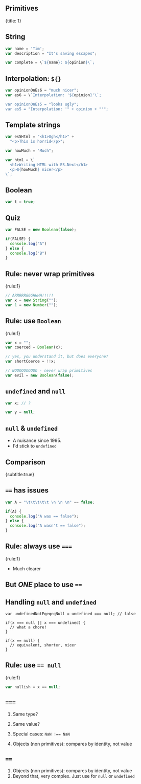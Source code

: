 ## Primitives
{title: 1}

## String
```javascript
var name = 'Tim';
var description = "It's saving escapes";

var complete = \`${name}: ${opinion}\`;
```


## Interpolation: `${}`

```javascript
var opinionOnEs6 = "much nicer";
var es6 = \`Interpolation: '${opinion}'\`;

var opinionOnEs5 = "looks ugly";
var es5 = "Interpolation: '" + opinion + "'";
```

## Template strings

```javascript
var es5Html = "<h1>Ugh</h1>" +
  "<p>This is horrid</p>";

var howMuch = "Much";

var html = \`
  <h1>Writing HTML with ES.Next</h1>
  <p>${howMuch} nicer</p>
\`;
```

## Boolean

```javascript
var t = true;
```


## Quiz

```javascript
var FALSE = new Boolean(false);

if(FALSE) {
  console.log("A")
} else {
  console.log("B")
}
```

## Rule: never wrap primitives
{rule:1}

```javascript
// ARRRRRGGGHHHH!!!!!
var x = new String("");
var 1 = new Number("");
```

## Rule: use `Boolean`
{rule:1}

```javascript
var x = "";
var coerced = Boolean(x);

// yes, you understand it, but does everyone?
var shortCoerce = !!x;

// NOOOOOOOOOO - never wrap primitives
var evil = new Boolean(false);
```

## `undefined` and `null`

```javascript
var x; // ?

var y = null;
```

## `null` & `undefined`

- A nuisance since 1995.
- I'd stick to `undefined`

## Comparison
{subtitle:true}

## `==` has issues

```javascript
var A = "\t\t\t\t\t \n \n \n" == false;

if(A) {
  console.log("A was == false");
} else {
  console.log("A wasn't == false");
}
```

## Rule: always use `===`
{rule:1}

- Much clearer

## But *ONE* place to use `==`

## Handling `null` and `undefined`

```
var undefinedNotEqeqeqNull = undefined === null; // false

if(x === null || x === undefined) {
  // what a chore!
}

if(x == null) {
  // equivalent, shorter, nicer
}
```

## Rule: use `== null`
{rule:1}

```javascript
var nullish = x == null;
```

## `===`

1. Same type?
1. Same value?

1. Special cases: `NaN !== NaN`
1. Objects (non primitives): compares by identity, not value

## `==`

1. Objects (non primitives): compares by identity, not value
1. Beyond that, very complex. Just use for `null` or `undefined`

